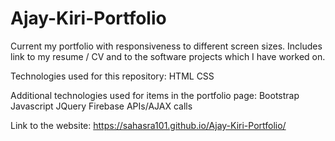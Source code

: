 # Ajay-Kiri-Portfolio
Current my portfolio with responsiveness to different screen sizes. Includes link to my resume / CV and to the software projects which I have worked on. 

Technologies used for this repository:
HTML
CSS

Additional technologies used for items in the portfolio page:
Bootstrap
Javascript
JQuery
Firebase
APIs/AJAX calls

Link to the website:
https://sahasra101.github.io/Ajay-Kiri-Portfolio/
